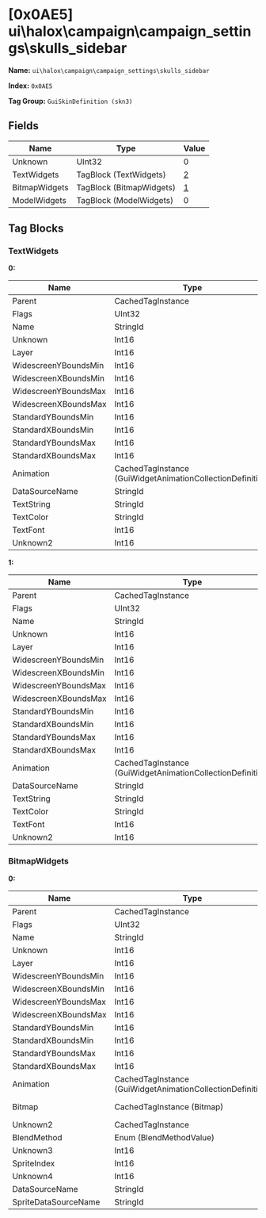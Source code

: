 # [0x0AE5] ui\halox\campaign\campaign_settings\skulls_sidebar

**Name:** ```ui\halox\campaign\campaign_settings\skulls_sidebar```

**Index:** ```0x0AE5```

**Tag Group:** ```GuiSkinDefinition (skn3)```

## Fields

Name	| Type	| Value
---	|---	|---	|
Unknown	|UInt32	|0
TextWidgets	|TagBlock (TextWidgets)	|[2](#textwidgets)
BitmapWidgets	|TagBlock (BitmapWidgets)	|[1](#bitmapwidgets)
ModelWidgets	|TagBlock (ModelWidgets)	|0


## Tag Blocks

### TextWidgets

**0:**

Name	| Type	| Value
---	|---	|---	|
Parent	|CachedTagInstance	|null
Flags	|UInt32	|196936
Name	|StringId	|list_name
Unknown	|Int16	|0
Layer	|Int16	|1
WidescreenYBoundsMin	|Int16	|2
WidescreenXBoundsMin	|Int16	|0
WidescreenYBoundsMax	|Int16	|33
WidescreenXBoundsMax	|Int16	|300
StandardYBoundsMin	|Int16	|0
StandardXBoundsMin	|Int16	|0
StandardYBoundsMax	|Int16	|0
StandardXBoundsMax	|Int16	|0
Animation	|CachedTagInstance (GuiWidgetAnimationCollectionDefinition)	|[[0x0AEA] 0x00000AEA](../GuiWidgetAnimationCollectionDefinition/0AEA.md)
DataSourceName	|StringId	|
TextString	|StringId	|name
TextColor	|StringId	|
TextFont	|Int16	|1
Unknown2	|Int16	|0


**1:**

Name	| Type	| Value
---	|---	|---	|
Parent	|CachedTagInstance	|null
Flags	|UInt32	|65864
Name	|StringId	|list_value
Unknown	|Int16	|0
Layer	|Int16	|1
WidescreenYBoundsMin	|Int16	|2
WidescreenXBoundsMin	|Int16	|300
WidescreenYBoundsMax	|Int16	|33
WidescreenXBoundsMax	|Int16	|600
StandardYBoundsMin	|Int16	|0
StandardXBoundsMin	|Int16	|0
StandardYBoundsMax	|Int16	|0
StandardXBoundsMax	|Int16	|0
Animation	|CachedTagInstance (GuiWidgetAnimationCollectionDefinition)	|[[0x0AEB] 0x00000AEB](../GuiWidgetAnimationCollectionDefinition/0AEB.md)
DataSourceName	|StringId	|spinner
TextString	|StringId	|value
TextColor	|StringId	|
TextFont	|Int16	|1
Unknown2	|Int16	|0


### BitmapWidgets

**0:**

Name	| Type	| Value
---	|---	|---	|
Parent	|CachedTagInstance	|null
Flags	|UInt32	|8
Name	|StringId	|
Unknown	|Int16	|0
Layer	|Int16	|-9
WidescreenYBoundsMin	|Int16	|0
WidescreenXBoundsMin	|Int16	|-13
WidescreenYBoundsMax	|Int16	|25
WidescreenXBoundsMax	|Int16	|489
StandardYBoundsMin	|Int16	|0
StandardXBoundsMin	|Int16	|0
StandardYBoundsMax	|Int16	|0
StandardXBoundsMax	|Int16	|0
Animation	|CachedTagInstance (GuiWidgetAnimationCollectionDefinition)	|[[0x0AEC] 0x00000AEC](../GuiWidgetAnimationCollectionDefinition/0AEC.md)
Bitmap	|CachedTagInstance (Bitmap)	|[[0x0798] 0x00000798](../Bitmap/0798.md)
Unknown2	|CachedTagInstance	|null
BlendMethod	|Enum (BlendMethodValue)	|null
Unknown3	|Int16	|0
SpriteIndex	|Int16	|0
Unknown4	|Int16	|0
DataSourceName	|StringId	|
SpriteDataSourceName	|StringId	|


